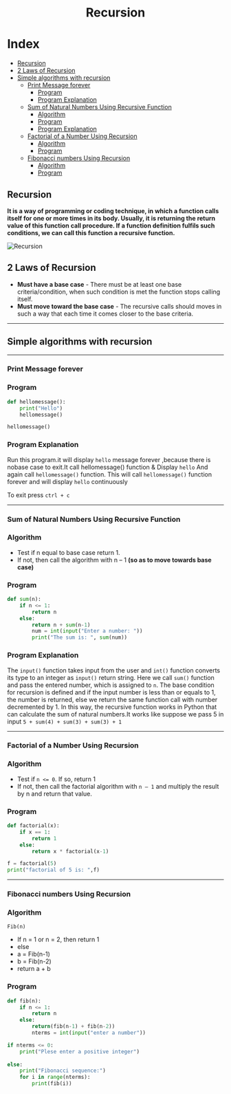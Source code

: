 # <h1 align="center"> Recursion </h1>

# Index
* [Recursion](#recursion)
* [2 Laws of Recursion](#2-laws-of-recursion)
* [Simple algorithms with recursion](#simple-algorithms-with-recursion)
	* [Print Message forever](#print-message-forever)
		* [Program](#program)
		* [Program Explanation](#program-explanation)
	* [Sum of Natural Numbers Using Recursive Function](#sum-of-natural-numbers-using-recursive-function)
		* [Algorithm](#algorithm-2)
		* [Program](#program-2)
		* [Program Explanation](#program-explanation-2)
	* [Factorial of a Number Using Recursion](#factorial-of-a-number-using-recursion)
		* [Algorithm](#algorithm-3)
		* [Program](#program-3)
	* [Fibonacci numbers Using Recursion](#fibonacci-numbers-using-recursion)
		* [Algorithm](#algorithm-4)
		* [Program](#program-4)


## Recursion

**It is a way of programming or coding technique, in which a
function calls itself for one or more times in its body. Usually, it is
returning the return value of this function call procedure. If a
function definition fulfils such conditions, we can call this
function a recursive function.**

![Recursion](https://i.imgur.com/WmK3Hi2.gif)

## 2 Laws of Recursion

* **Must have a base case** - There must be at least one base criteria/condition, when such condition is met the function stops calling itself.
* **Must move toward the base case** - The recursive calls should moves in such a way that each time it comes closer to the base criteria.

---
## Simple algorithms with recursion 
---

### Print Message forever

### Program
```py
def hellomessage():
    print("Hello")
	hellomessage()

hellomessage()
```

### Program Explanation

Run this program.it will display ``hello`` message forever ,because there is nobase case to exit.It call hellomessage() function & Display ``hello`` And again call ``hellomessage()``
function. This will call ``hellomessage()`` function forever and will display `hello` continuously 

To exit press ``ctrl + c``

---

### Sum of Natural Numbers Using Recursive Function

### Algorithm

* Test if n equal to base case return 1.
* If not, then call the algorithm with n – 1 **(so as to move towards base case)**

### Program
```py
def sum(n):
    if n <= 1:
        return n
    else:
        return n + sum(n-1)
        num = int(input("Enter a number: "))
        print("The sum is: ", sum(num))
```

### Program Explanation

The `input()` function takes input from the user and `int()` function converts its type to an integer as `input()` return string. Here we call `sum()`
function and pass the entered number, which is assigned to `n`. The base condition for recursion is defined and if the input number is less than or equals
to 1, the number is returned, else we return the same function call with number decremented by 1. In this way, the recursive function works in Python 
that can calculate the sum of natural numbers.It works like suppose we pass 5 in input `5 + sum(4) + sum(3) + sum(3) + 1`

---

### Factorial of a Number Using Recursion

### Algorithm

* Test if `n <= 0`. If so, return 1
* If not, then call the factorial algorithm with `n – 1` and multiply the result by n and return that value.

### Program
```py
def factorial(x):
    if x == 1:
        return 1
    else:
        return x * factorial(x-1)

f = factorial(5)
print("factorial of 5 is: ",f)
```

---

### Fibonacci numbers Using Recursion

### Algorithm

``Fib(n)``
* If n = 1 or n = 2, then return 1
* else
* a = Fib(n-1)
* b = Fib(n-2)
* return a + b

### Program

```py
def fib(n):
    if n <= 1:
        return n
    else:
        return(fib(n-1) + fib(n-2))
        nterms = int(input("enter a number"))

if nterms <= 0:
    print("Plese enter a positive integer")
    
else:
    print("Fibonacci sequence:")
    for i in range(nterms):
        print(fib(i))
```







